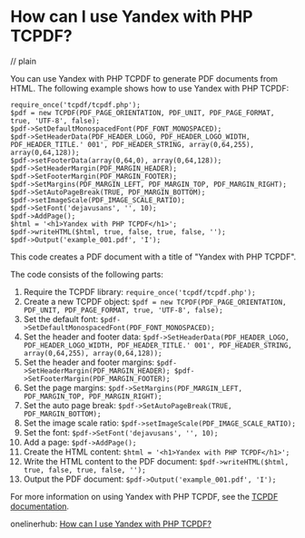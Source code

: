 # How can I use Yandex with PHP TCPDF?
// plain

You can use Yandex with PHP TCPDF to generate PDF documents from HTML. The following example shows how to use Yandex with PHP TCPDF:

```
require_once('tcpdf/tcpdf.php');
$pdf = new TCPDF(PDF_PAGE_ORIENTATION, PDF_UNIT, PDF_PAGE_FORMAT, true, 'UTF-8', false);
$pdf->SetDefaultMonospacedFont(PDF_FONT_MONOSPACED);
$pdf->SetHeaderData(PDF_HEADER_LOGO, PDF_HEADER_LOGO_WIDTH, PDF_HEADER_TITLE.' 001', PDF_HEADER_STRING, array(0,64,255), array(0,64,128));
$pdf->setFooterData(array(0,64,0), array(0,64,128));
$pdf->SetHeaderMargin(PDF_MARGIN_HEADER);
$pdf->SetFooterMargin(PDF_MARGIN_FOOTER);
$pdf->SetMargins(PDF_MARGIN_LEFT, PDF_MARGIN_TOP, PDF_MARGIN_RIGHT);
$pdf->SetAutoPageBreak(TRUE, PDF_MARGIN_BOTTOM);
$pdf->setImageScale(PDF_IMAGE_SCALE_RATIO);
$pdf->SetFont('dejavusans', '', 10);
$pdf->AddPage();
$html = '<h1>Yandex with PHP TCPDF</h1>';
$pdf->writeHTML($html, true, false, true, false, '');
$pdf->Output('example_001.pdf', 'I');
```

This code creates a PDF document with a title of "Yandex with PHP TCPDF".

The code consists of the following parts:

1. Require the TCPDF library: `require_once('tcpdf/tcpdf.php');`
2. Create a new TCPDF object: `$pdf = new TCPDF(PDF_PAGE_ORIENTATION, PDF_UNIT, PDF_PAGE_FORMAT, true, 'UTF-8', false);`
3. Set the default font: `$pdf->SetDefaultMonospacedFont(PDF_FONT_MONOSPACED);`
4. Set the header and footer data: `$pdf->SetHeaderData(PDF_HEADER_LOGO, PDF_HEADER_LOGO_WIDTH, PDF_HEADER_TITLE.' 001', PDF_HEADER_STRING, array(0,64,255), array(0,64,128));`
5. Set the header and footer margins: `$pdf->SetHeaderMargin(PDF_MARGIN_HEADER); $pdf->SetFooterMargin(PDF_MARGIN_FOOTER);`
6. Set the page margins: `$pdf->SetMargins(PDF_MARGIN_LEFT, PDF_MARGIN_TOP, PDF_MARGIN_RIGHT);`
7. Set the auto page break: `$pdf->SetAutoPageBreak(TRUE, PDF_MARGIN_BOTTOM);`
8. Set the image scale ratio: `$pdf->setImageScale(PDF_IMAGE_SCALE_RATIO);`
9. Set the font: `$pdf->SetFont('dejavusans', '', 10);`
10. Add a page: `$pdf->AddPage();`
11. Create the HTML content: `$html = '<h1>Yandex with PHP TCPDF</h1>';`
12. Write the HTML content to the PDF document: `$pdf->writeHTML($html, true, false, true, false, '');`
13. Output the PDF document: `$pdf->Output('example_001.pdf', 'I');`

For more information on using Yandex with PHP TCPDF, see the [TCPDF documentation](https://tcpdf.org/).

onelinerhub: [How can I use Yandex with PHP TCPDF?](https://onelinerhub.com/php-tcpdf/how-can-i-use-yandex-with-php-tcpdf)